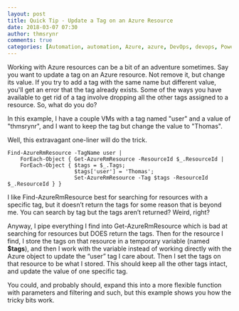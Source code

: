 ```yaml
---
layout: post
title: Quick Tip - Update a Tag on an Azure Resource
date: 2018-03-07 07:30
author: thmsrynr
comments: true
categories: [Automation, automation, Azure, azure, DevOps, devops, PowerShell, powershell]
---
```

Working with Azure resources can be a bit of an adventure sometimes. Say you want to update a tag on an Azure resource. Not remove it, but change its value. If you try to add a tag with the same name but different value, you'll get an error that the tag already exists. Some of the ways you have available to get rid of a tag involve dropping all the other tags assigned to a resource. So, what do you do?

In this example, I have a couple VMs with a tag named "user" and a value of "thmsrynr", and I want to keep the tag but change the value to "Thomas".

<!--more-->

Well, this extravagant one-liner will do the trick.
```
Find-AzureRmResource -TagName user | 
    ForEach-Object { Get-AzureRmResource -ResourceId $_.ResourceId |
    ForEach-Object { $tags = $_.Tags; 
                     $tags['user'] = 'Thomas'; 
                     Set-AzureRmResource -Tag $tags -ResourceId $_.ResourceId } }
```
I like Find-AzureRmResource best for searching for resources with a specific tag, but it doesn’t return the tags for some reason that is beyond me. You can search by tag but the tags aren’t returned? Weird, right?

Anyway, I pipe everything I find into Get-AzureRmResource which is bad at searching for resources but DOES return the tags. Then for the resource I find, I store the tags on that resource in a temporary variable (named <strong>$tags</strong>), and then I work with the variable instead of working directly with the Azure object to update the “user” tag I care about. Then I set the tags on that resource to be what I stored. This should keep all the other tags intact, and update the value of one specific tag.

You could, and probably should, expand this into a more flexible function with parameters and filtering and such, but this example shows you how the tricky bits work.
